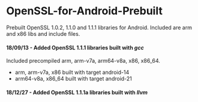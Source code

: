 OpenSSL-for-Android-Prebuilt
=====

Prebuilt OpenSSL 1.0.2, 1.1.0 and 1.1.1 libraries for Android. Included are arm and x86 libs and include files.


#### 18/09/13 - Added OpenSSL 1.1.1 libraries built with *gcc*

Included precompiled arm, arm-v7a, arm64-v8a, x86, x86_64.
* arm, arm-v7a, x86 built with target android-14
* arm64-v8a, x86_64 built with target android-21

#### 18/12/27 - Added OpenSSL 1.1.1a libraries built with *llvm*
